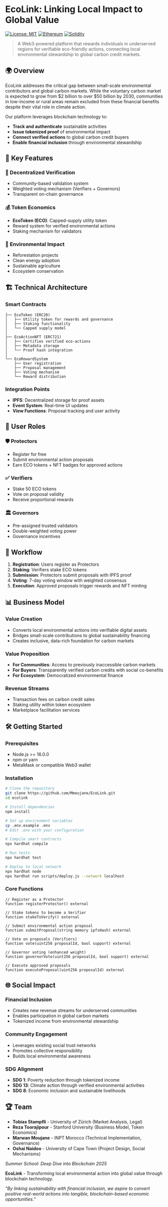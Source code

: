 # EcoLink: Linking Local Impact to Global Value

[![License: MIT](https://img.shields.io/badge/License-MIT-yellow.svg)](https://opensource.org/licenses/MIT)
[![Ethereum](https://img.shields.io/badge/Ethereum-3C3C3D?logo=ethereum&logoColor=white)](https://ethereum.org/)
[![Solidity](https://img.shields.io/badge/Solidity-e6e6e6?logo=solidity&logoColor=black)](https://soliditylang.org/)

> A Web3-powered platform that rewards individuals in underserved regions for verifiable eco-friendly actions, connecting local environmental stewardship to global carbon credit markets.

## 🌍 Overview

EcoLink addresses the critical gap between small-scale environmental contributors and global carbon markets. While the voluntary carbon market is expected to grow from $2 billion to over $50 billion by 2030, communities in low-income or rural areas remain excluded from these financial benefits despite their vital role in climate action.

Our platform leverages blockchain technology to:
- **Track and authenticate** sustainable activities
- **Issue tokenized proof** of environmental impact
- **Connect verified actions** to global carbon credit buyers
- **Enable financial inclusion** through environmental stewardship

## 🚀 Key Features

### 🔐 Decentralized Verification
- Community-based validation system
- Weighted voting mechanism (Verifiers + Governors)
- Transparent on-chain governance

### 💰 Token Economics
- **EcoToken (ECO)**: Capped-supply utility token
- Reward system for verified environmental actions
- Staking mechanism for validators

### 🌱 Environmental Impact
- Reforestation projects
- Clean energy adoption
- Sustainable agriculture
- Ecosystem conservation

## 🏗️ Technical Architecture

### Smart Contracts

```
├── EcoToken (ERC20)
│   ├── Utility token for rewards and governance
│   ├── Staking functionality
│   └── Capped supply model
│
├── EcoActionNFT (ERC721)
│   ├── Certifies verified eco-actions
│   ├── Metadata storage
│   └── Proof hash integration
│
└── EcoRewardSystem
    ├── User registration
    ├── Proposal management
    ├── Voting mechanism
    └── Reward distribution
```

### Integration Points
- **IPFS**: Decentralized storage for proof assets
- **Event System**: Real-time UI updates
- **View Functions**: Proposal tracking and user activity

## 👥 User Roles

### 🛡️ Protectors
- Register for free
- Submit environmental action proposals
- Earn ECO tokens + NFT badges for approved actions

### ✅ Verifiers
- Stake 50 ECO tokens
- Vote on proposal validity
- Receive proportional rewards

### 🏛️ Governors
- Pre-assigned trusted validators
- Double-weighted voting power
- Governance incentives

## 🔄 Workflow

1. **Registration**: Users register as Protectors
2. **Staking**: Verifiers stake ECO tokens
3. **Submission**: Protectors submit proposals with IPFS proof
4. **Voting**: 7-day voting window with weighted consensus
5. **Execution**: Approved proposals trigger rewards and NFT minting

## 📊 Business Model

### Value Creation
- Converts local environmental actions into verifiable digital assets
- Bridges small-scale contributions to global sustainability financing
- Creates inclusive, data-rich foundation for carbon markets

### Value Proposition
- **For Communities**: Access to previously inaccessible carbon markets
- **For Buyers**: Transparently verified carbon credits with social co-benefits
- **For Ecosystem**: Democratized environmental finance

### Revenue Streams
- Transaction fees on carbon credit sales
- Staking utility within token ecosystem
- Marketplace facilitation services

## 🛠️ Getting Started

### Prerequisites
- Node.js >= 16.0.0
- npm or yarn
- MetaMask or compatible Web3 wallet

### Installation

```bash
# Clone the repository
git clone https://github.com/Mmoujane/EcoLink.git
cd ecolink

# Install dependencies
npm install

# Set up environment variables
cp .env.example .env
# Edit .env with your configuration

# Compile smart contracts
npx hardhat compile

# Run tests
npx hardhat test

# Deploy to local network
npx hardhat node
npx hardhat run scripts/deploy.js --network localhost
```

### Core Functions

```solidity
// Register as a Protector
function registerProtector() external

// Stake tokens to become a Verifier
function stakeToVerify() external

// Submit environmental action proposal
function submitProposal(string memory ipfsHash) external

// Vote on proposals (Verifiers)
function vote(uint256 proposalId, bool support) external

// Governor voting (enhanced weight)
function governorVote(uint256 proposalId, bool support) external

// Execute approved proposals
function executeProposal(uint256 proposalId) external
```

## 🌐 Social Impact

### Financial Inclusion
- Creates new revenue streams for underserved communities
- Enables participation in global carbon markets
- Tokenized income from environmental stewardship

### Community Engagement
- Leverages existing social trust networks
- Promotes collective responsibility
- Builds local environmental awareness

### SDG Alignment
- **SDG 1**: Poverty reduction through tokenized income
- **SDG 13**: Climate action through verified environmental activities
- **SDG 8**: Economic inclusion and sustainable livelihoods

## 🏆 Team

- **Tobias Stampfli** - University of Zürich (Market Analysis, Legal)
- **Reza Toorajipour** - Stanford University (Business Model, Token Economics)
- **Marwan Moujane** - INPT Morocco (Technical Implementation, Governance)
- **Oshai Naidoo** - University of Cape Town (Project Design, Social Mechanisms)

*Summer School: Deep Dive into Blockchain 2025*

**EcoLink** - Transforming local environmental action into global value through blockchain technology.

*"By linking sustainability with financial inclusion, we aspire to convert positive real-world actions into tangible, blockchain-based economic opportunities."*
